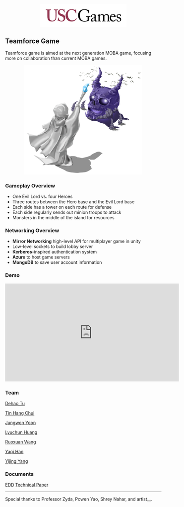 

<p align="center">
  <img src="./links/USC-Games.png"  width="280" />
</p>

## Teamforce Game

Teamforce game is aimed at the next generation MOBA game, focusing more on collaboration than current MOBA games.
<p align="center">
  <img src="./links/img.png"  width="380" />
</p>



### Gameplay Overview

- One Evil Lord vs. four Heroes
- Three routes between the Hero base and the Evil Lord base 
- Each side has a tower on each route for defense
- Each side regularly sends out minion troops to attack
- Monsters in the middle of the island for resources

### Networking Overview

- **Mirror Networking** high-level API for multiplayer game in unity
- Low-level sockets to build lobby server
- **Kerberos**-inspired authentication system
- **Azure** to host game servers
- **MongoDB** to save user account information

### Demo
<iframe width="560" height="315" src="https://www.youtube.com/embed/sacSEKXDhgI" title="YouTube video player" frameborder="0" allow="accelerometer; autoplay; clipboard-write; encrypted-media; gyroscope; picture-in-picture" allowfullscreen></iframe>

### Team

[Dehao Tu](https://www.linkedin.com/in/dehaotu/)

[Tin Hang Chui](https://www.linkedin.com/in/tin-hang-chui/)

[Jungwon Yoon](https://www.linkedin.com/in/foggyoon/)

[Lyuchun Huang](https://www.linkedin.com/in/lyuchun-huang/)

[Ruoxuan Wang](https://www.linkedin.com/in/ruoxuan-wang-311917a1/)

[Yaqi Han](https://www.linkedin.com/in/yaqihan/)

[Yijing Yang](https://www.linkedin.com/in/yijing-yang-02377317b/)

### Documents
[EDD]()
[Technical Paper]()

---

Special thanks to Professor Zyda, Powen Yao, Shrey Nahar, and artist__.





